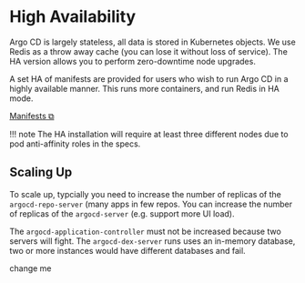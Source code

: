 # High Availability

Argo CD is largely stateless, all data is stored in Kubernetes objects. We use Redis as a throw away cache (you can lose it without loss of service). The HA version allows you to perform zero-downtime node upgrades.

A set HA of manifests are provided for users who wish to run Argo CD in a highly available manner. This runs more containers, and run Redis in HA mode.

[Manifests ⧉](https://github.com/argoproj/argo-cd/tree/master/manifests) 

!!! note
    The HA installation will require at least three different nodes due to pod anti-affinity roles in the specs.
 
## Scaling Up

To scale up, typcially you need to increase the number of replicas of the `argocd-repo-server` (many apps in few repos. You can increase the number of replicas of the `argocd-server` (e.g. support more UI load). 

The `argocd-application-controller` must not be increased because two servers will fight. The `argocd-dex-server` runs uses an in-memory database, two or more instances would have different databases and fail.

change me
